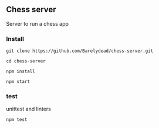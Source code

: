 Chess server
----------------

Server to run a chess app


### Install
```
git clone https://github.com/Barelydead/chess-server.git
```
```
cd chess-server
```

```
npm install
```

```
npm start
```


### test

unittest and linters

```
npm test
```
